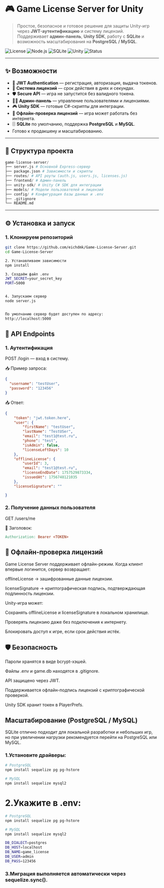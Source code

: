 # 🎮 Game License Server for Unity

> Простое, безопасное и готовое решение для защиты Unity-игр через **JWT-аутентификацию** и систему лицензий.  
> Поддерживает **админ-панель**, **Unity SDK**, работу с **SQLite** и возможность масштабирования на **PostgreSQL / MySQL**.

![License](https://img.shields.io/badge/License-MIT-blue)
![Node.js](https://img.shields.io/badge/Node.js-v18%2B-green)
![SQLite](https://img.shields.io/badge/Database-SQLite-lightblue)
![Unity](https://img.shields.io/badge/Unity-SDK-ready-orange)
![Status](https://img.shields.io/badge/Status-Active-success)

---

## ✨ Возможности

- 🔑 **JWT Authentication** — регистрация, авторизация, выдача токенов.
- 📅 **Система лицензий** — срок действия в днях и секундах.
- 🛡 **Secure API** — игра не запустится без валидного токена.
- 👨‍💻 **Админ-панель** — управление пользователями и лицензиями.
- 🎮 **Unity SDK** — готовые C#-скрипты для интеграции.
- 🔌 **Офлайн-проверка лицензий** — игра может работать без интернета.
- 🗄 **SQLite** по умолчанию, поддержка **PostgreSQL** и **MySQL**.
- Готово к продакшену и масштабированию.

---

## 📂 Структура проекта
```py
game-license-server/
├── server.js # Основной Express-сервер
├── package.json # Зависимости и скрипты
├── routes/ # API роуты (auth.js, users.js, licenses.js)
├── frontend/ # Админ-панель
├── unity-sdk/ # Unity C# SDK для интеграции
├── models/ # Модели пользователей и лицензий
├── config/ # Конфигурация базы данных и .env
├── .gitignore
└── README.md
```

---

## ⚙️ Установка и запуск

### 1. Клонируем репозиторий
```bash
git clone https://github.com/eichdmk/Game-License-Server.git
cd Game-License-Server

2. Устанавливаем зависимости
npm install

3. Создаём файл .env
JWT_SECRET=your_secret_key
PORT=5000


4. Запускаем сервер
node server.js


По умолчанию сервер будет доступен по адресу:
http://localhost:5000


```
## 🔌 API Endpoints

### 1. Аутентификация

POST /login — вход в систему.

📥 Пример запроса:
```json
{
  "username": "testUser",
  "password": "123456"
}
```
📤 Ответ:
```json
{
    "token": "jwt.token.here",
    "user": {
        "firstName": "testUser",
        "lastName": "TestUSer",
        "email": "test1@test.ru",
        "phone": "test",
        "isAdmin": false,
        "licenseLeftDays": 10
    },
    "offlineLicense": {
        "userId": 3,
        "email": "test1@test.ru",
        "licenseEndDate": 1757529873334,
        "issuedAt": 1756748121035
    },
    "licenseSignature": ""

}
```
### 2. Получение данных пользователя

GET /users/me

🔑 Заголовок:
```makefile
Authorization: Bearer <TOKEN>
```

## 📴 Офлайн-проверка лицензий

Game License Server поддерживает офлайн-режим.
Когда клиент впервые логинится, сервер возвращает:

offlineLicense → зашифрованные данные лицензии.

licenseSignature → криптографическая подпись, подтверждающая подлинность лицензии.

Unity-игра может:

Сохранять offlineLicense и licenseSignature в локальном хранилище.

Проверять лицензию даже без подключения к интернету.

Блокировать доступ к игре, если срок действия истёк.

## 🛡 Безопасность

Пароли хранятся в виде bcrypt-хэшей.

Файлы .env и game.db находятся в .gitignore.

API защищено через JWT.

Поддерживается офлайн-подпись лицензий с криптографической проверкой.

Unity SDK хранит токен в PlayerPrefs.

## Масштабирование (PostgreSQL / MySQL)

SQLite отлично подходит для локальной разработки и небольших игр,
но при увеличении нагрузки рекомендуется перейти на PostgreSQL или MySQL.

### 1.Установите драйверы:
```bash
# PostgreSQL
npm install sequelize pg pg-hstore

# MySQL
npm install sequelize mysql2
```
# 2.Укажите в .env:
```bash
# PostgreSQL
npm install sequelize pg pg-hstore

# MySQL
npm install sequelize mysql2

DB_DIALECT=postgres
DB_HOST=localhost
DB_NAME=game_license
DB_USER=admin
DB_PASS=123456
```

### 3.Миграция выполняется автоматически через sequelize.sync().